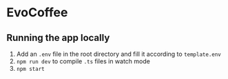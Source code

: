 # EvoCoffee

## Running the app locally

1. Add an `.env` file in the root directory and fill it according to `template.env`
2. `npm run dev` to compile `.ts` files in watch mode
3. `npm start`
